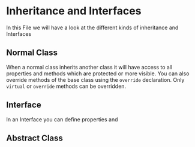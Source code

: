 # Inheritance and Interfaces
In this File we will have a look at the different kinds of inheritance and Interfaces
## Normal Class
When a normal class inherits another class it will have access to all properties and methods which are protected or more visible.
You can also override methods of the base class using the `override` declaration. Only `virtual` or `override` methods can be overridden.
## Interface
In an Interface you can define properties and 
## Abstract Class
